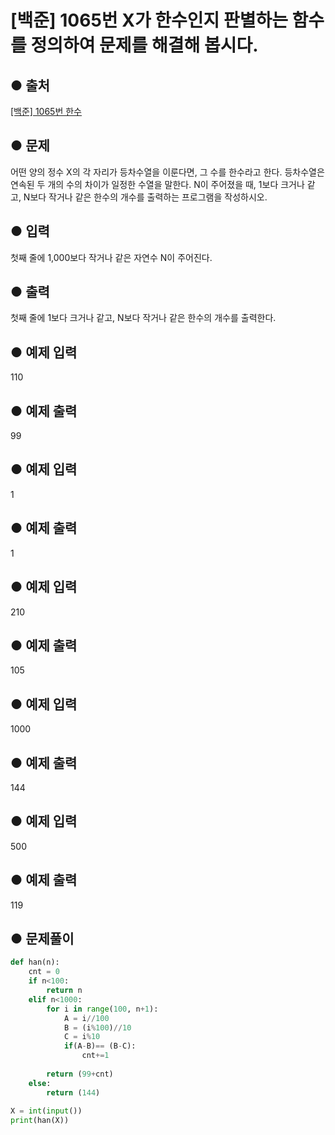 # [백준] 1065번 X가 한수인지 판별하는 함수를 정의하여 문제를 해결해 봅시다.
## ● 출처
[[백준] 1065번 한수](https://www.acmicpc.net/problem/1065)  

## ● 문제
어떤 양의 정수 X의 각 자리가 등차수열을 이룬다면, 그 수를 한수라고 한다. 등차수열은 연속된 두 개의 수의 차이가 일정한 수열을 말한다. N이 주어졌을 때, 1보다 크거나 같고, N보다 작거나 같은 한수의 개수를 출력하는 프로그램을 작성하시오. 

## ● 입력
첫째 줄에 1,000보다 작거나 같은 자연수 N이 주어진다.

## ● 출력
첫째 줄에 1보다 크거나 같고, N보다 작거나 같은 한수의 개수를 출력한다.

## ● 예제 입력
110

## ● 예제 출력
99  

## ● 예제 입력
1

## ● 예제 출력
1

## ● 예제 입력
210

## ● 예제 출력
105

## ● 예제 입력
1000

## ● 예제 출력
144 

## ● 예제 입력
500

## ● 예제 출력
119 

## ● 문제풀이
```python
def han(n):
    cnt = 0
    if n<100:
        return n
    elif n<1000:
        for i in range(100, n+1):
            A = i//100
            B = (i%100)//10
            C = i%10
            if(A-B)== (B-C):
                cnt+=1
                
        return (99+cnt)
    else:
        return (144)
    
X = int(input())
print(han(X))
```

